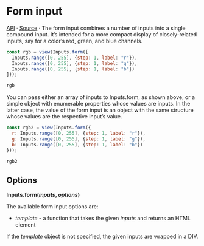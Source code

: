 # Form input

<a href="https://github.com/observablehq/inputs/blob/main/README.md#inputsforminputs-options">API</a> · <a href="https://github.com/observablehq/inputs/blob/main/src/form.js">Source</a> · The form input combines a number of inputs into a single compound input. It’s intended for a more compact display of closely-related inputs, say for a color’s red, green, and blue channels.

```js echo
const rgb = view(Inputs.form([
  Inputs.range([0, 255], {step: 1, label: "r"}),
  Inputs.range([0, 255], {step: 1, label: "g"}),
  Inputs.range([0, 255], {step: 1, label: "b"})
]));
```

```js echo
rgb
```

You can pass either an array of inputs to Inputs.form, as shown above, or a simple object with enumerable properties whose values are inputs. In the latter case, the value of the form input is an object with the same structure whose values are the respective input’s value.

```js echo
const rgb2 = view(Inputs.form({
  r: Inputs.range([0, 255], {step: 1, label: "r"}),
  g: Inputs.range([0, 255], {step: 1, label: "g"}),
  b: Inputs.range([0, 255], {step: 1, label: "b"})
}));
```

```js echo
rgb2
```

## Options

**Inputs.form(*inputs*, *options*)**

The available form input options are:

* *template* - a function that takes the given *inputs* and returns an HTML element

If the *template* object is not specified, the given inputs are wrapped in a DIV.
